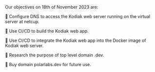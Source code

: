 Our objectives on 18th of November 2023 are:

:pencil: Configure DNS to access the Kodiak web server running on the virtual server at netcup.

:pencil: Use CI/CD to build the Kodiak web app.

:pencil: Use CI/CD to integrate the Kodiak web app into the Docker image of Kodiak web server. 

:pencil: Research the purpose of top level domain .dev.

:pencil: Buy domain polarlabs.dev for future use.
